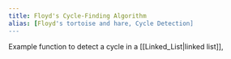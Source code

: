 ```yaml
---
title: Floyd's Cycle-Finding Algorithm
alias: [Floyd's tortoise and hare, Cycle Detection]
---
```


Example function to detect a cycle in a [[Linked_List|linked list]],

```C++

```

